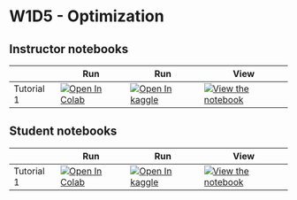 # W1D5 - Optimization

## Instructor notebooks

|   | Run | Run | View |
| - | --- | --- | ---- |
| Tutorial 1 | [![Open In Colab](https://colab.research.google.com/assets/colab-badge.svg)](https://colab.research.google.com/github/NeuromatchAcademy/course-content-dl/blob/NMACN2022/tutorials/W1D5_Optimization/instructor/W1D5_Tutorial1.ipynb) | [![Open In kaggle](https://kaggle.com/static/images/open-in-kaggle.svg)](https://kaggle.com/kernels/welcome?src=https://raw.githubusercontent.com/NeuromatchAcademy/course-content-dl/NMACN2022/tutorials/W1D5_Optimization/instructor/W1D5_Tutorial1.ipynb) | [![View the notebook](https://img.shields.io/badge/render-nbviewer-orange.svg)](https://nbviewer.jupyter.org/github/NeuromatchAcademy/course-content-dl/blob/NMACN2022/tutorials/W1D5_Optimization/instructor/W1D5_Tutorial1.ipynb?flush_cache=true) |


## Student notebooks

|   | Run | Run | View |
| - | --- | --- | ---- |
| Tutorial 1 | [![Open In Colab](https://colab.research.google.com/assets/colab-badge.svg)](https://colab.research.google.com/github/NeuromatchAcademy/course-content-dl/blob/NMACN2022/tutorials/W1D5_Optimization/student/W1D5_Tutorial1.ipynb) | [![Open In kaggle](https://kaggle.com/static/images/open-in-kaggle.svg)](https://kaggle.com/kernels/welcome?src=https://raw.githubusercontent.com/NeuromatchAcademy/course-content-dl/NMACN2022/tutorials/W1D5_Optimization/student/W1D5_Tutorial1.ipynb) | [![View the notebook](https://img.shields.io/badge/render-nbviewer-orange.svg)](https://nbviewer.jupyter.org/github/NeuromatchAcademy/course-content-dl/blob/NMACN2022/tutorials/W1D5_Optimization/student/W1D5_Tutorial1.ipynb?flush_cache=true) |


